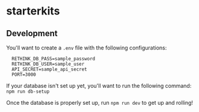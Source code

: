 # starterkits

## Development
You'll want to create a `.env` file with the following configurations:

```
  RETHINK_DB_PASS=sample_password
  RETHINK_DB_USER=sample_user
  API_SECRET=sample_api_secret
  PORT=3000
```

If your database isn't set up yet, you'll want to run the following command: `npm run db-setup`

Once the database is properly set up, run `npm run dev` to get up and rolling!

